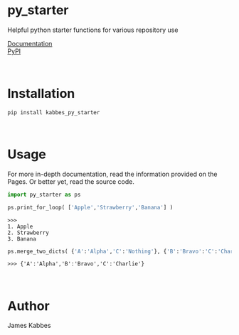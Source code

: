 # py_starter
Helpful python starter functions for various repository use <br>

[Documentation](https://jameskabbes.github.io/py_starter)<br>
[PyPI](https://pypi.org/project/kabbes-py-starter)

<br>

# Installation
`pip install kabbes_py_starter`

<br>

# Usage
For more in-depth documentation, read the information provided on the Pages. Or better yet, read the source code.

```python
import py_starter as ps
```

```python
ps.print_for_loop( ['Apple','Strawberry','Banana'] )
```

```
>>> 
1. Apple
2. Strawberry
3. Banana
```

```python
ps.merge_two_dicts( {'A':'Alpha','C':'Nothing'}, {'B':'Bravo':'C':'Charlie'} )
```

```
>>> {'A':'Alpha','B':'Bravo','C':'Charlie'}
```

<br>

# Author
James Kabbes
